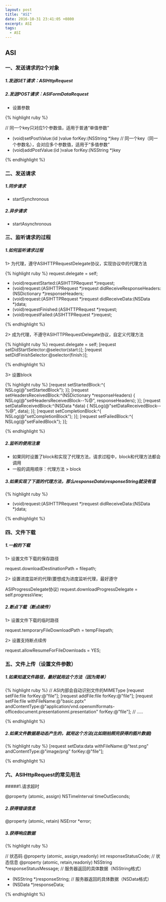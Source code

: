 ```yaml
---
layout: post
title: "ASI"
date: 2016-10-31 23:41:05 +0800
excerpt: ASI
tags:
  - ASI
---
```


## ASI

### 一、发送请求的2个对象

##### 1.发送GET请求：ASIHttpRequest

##### 2.发送POST请求：ASIFormDataRequest

* 设置参数

{% highlight ruby %}

// 同一个key只对应1个参数值，适用于普通“单值参数”
- (void)setPostValue:(id <NSObject>)value forKey:(NSString *)key
// 同一个key（同一个参数名），会对应多个参数值，适用于“多值参数”
- (void)addPostValue:(id <NSObject>)value forKey:(NSString *)key

{% endhighlight %}



### 二、发送请求

##### 1.同步请求

* startSynchronous

##### 2.异步请求

* startAsynchronous

### 三、监听请求的过程

##### 1.如何监听请求过程

1> 为代理，遵守ASIHTTPRequestDelegate协议，实现协议中的代理方法

{% highlight ruby %}
request.delegate = self;
- (void)requestStarted:(ASIHTTPRequest *)request;
- (void)request:(ASIHTTPRequest *)request didReceiveResponseHeaders:(NSDictionary *)responseHeaders;
- (void)request:(ASIHTTPRequest *)request didReceiveData:(NSData *)data;
- (void)requestFinished:(ASIHTTPRequest *)request;
- (void)requestFailed:(ASIHTTPRequest *)request;


{% endhighlight %}


2> 成为代理，不遵守ASIHTTPRequestDelegate协议，自定义代理方法

{% highlight ruby %}
request.delegate = self;
[request setDidStartSelector:@selector(start:)];
[request setDidFinishSelector:@selector(finish:)];

{% endhighlight %}


3> 设置block

{% highlight ruby %}
[request setStartedBlock:^{
    NSLog(@"setStartedBlock");
}];
[request setHeadersReceivedBlock:^(NSDictionary *responseHeaders) {
    NSLog(@"setHeadersReceivedBlock--%@", responseHeaders);
}];
[request setDataReceivedBlock:^(NSData *data) {
    NSLog(@"setDataReceivedBlock--%@", data);
}];
[request setCompletionBlock:^{
    NSLog(@"setCompletionBlock");
}];
[request setFailedBlock:^{
    NSLog(@"setFailedBlock");
}];

{% endhighlight %}



##### 2.监听的使用注意

* 如果同时设置了block和实现了代理方法，请求过程中，block和代理方法都会调用
* 一般的调用顺序：代理方法 > block

##### 3.如果实现了下面的代理方法，那么responseData\responseString就没有值

{% highlight ruby %}
- (void)request:(ASIHTTPRequest *)request didReceiveData:(NSData *)data;

{% endhighlight %}


### 四、文件下载

##### 1.一般的下载

1> 设置文件下载的保存路径

request.downloadDestinationPath = filepath;

2> 设置进度监听的代理(要想成为进度监听代理，最好遵守

ASIProgressDelegate协议)
request.downloadProgressDelegate = self.progressView;

##### 2.断点下载（断点续传）

1> 设置文件下载的临时路径

request.temporaryFileDownloadPath = tempFilepath;

2> 设置支持断点续传

request.allowResumeForFileDownloads = YES;

### 五、文件上传（设置文件参数）

##### 1.如果知道文件路径，最好就用这个方法（因为简单）

{% highlight ruby %}
// ASI内部会自动识别文件的MIMEType
[request setFile:file forKey:@"file"];
[request addFile:file forKey:@"file"];
[request setFile:file withFileName:@"basic.pptx" andContentType:@"application/vnd.openxmlformats-officedocument.presentationml.presentation" forKey:@"file"];
// .....

{% endhighlight %}



##### 2.如果文件数据是动态产生的，就用这个方法(比如刚拍照完获得的图片数据)

{% highlight ruby %}
[request setData:data withFileName:@"test.png" andContentType:@"image/png" forKey:@"file"];

{% endhighlight %}


### 六、ASIHttpRequest的常见用法

#####1.请求超时

@property (atomic, assign) NSTimeInterval timeOutSeconds;

##### 2.获得错误信息

@property (atomic, retain) NSError *error;

##### 3.获得响应数据

{% highlight ruby %}


// 状态码
@property (atomic, assign,readonly) int responseStatusCode;
// 状态信息
@property (atomic, retain,readonly) NSString *responseStatusMessage;
// 服务器返回的具体数据（NSString格式）
- (NSString *)responseString;
// 服务器返回的具体数据（NSData格式）
- (NSData *)responseData;


{% endhighlight %}
